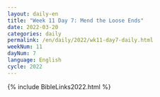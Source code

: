 ```yaml
---
layout: daily-en
title: "Week 11 Day 7: Mend the Loose Ends"
date: 2022-03-20
categories: daily
permalink: /en/daily/2022/wk11-day7-daily.html
weekNum: 11
dayNum: 7
language: English
cycle: 2022
---
```

{% include BibleLinks2022.html %} 
